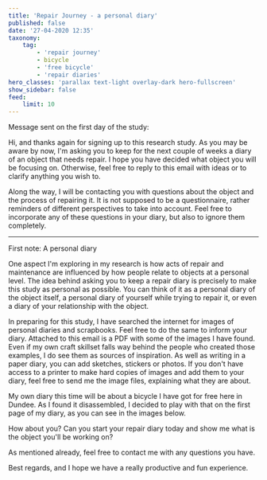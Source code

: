 ```yaml
---
title: 'Repair Journey - a personal diary'
published: false
date: '27-04-2020 12:35'
taxonomy:
    tag:
        - 'repair journey'
        - bicycle
        - 'free bicycle'
        - 'repair diaries'
hero_classes: 'parallax text-light overlay-dark hero-fullscreen'
show_sidebar: false
feed:
    limit: 10
---
```


Message sent on the first day of the study:

Hi, and thanks again for signing up to this research study. As you may be aware by now, I'm asking you to keep for the next couple of weeks a diary of an object that needs repair. I hope you have decided what object you will be focusing on. Otherwise, feel free to reply to this email with ideas or to clarify anything you wish to.

Along the way, I will be contacting you with questions about the object and the process of repairing it. It is not supposed to be a questionnaire, rather reminders of different perspectives to take into account. Feel free to incorporate any of these questions in your diary, but also to ignore them completely. 

----

First note: A personal diary

One aspect I'm exploring in my research is how acts of repair and maintenance are influenced by how people relate to objects at a personal level. The idea behind asking you to keep a repair diary is precisely to make this study as personal as possible. You can think of it as a personal diary of the object itself, a personal diary of yourself while trying to repair it, or even a diary of your relationship with the object.

In preparing for this study, I have searched the internet for images of personal diaries and scrapbooks. Feel free to do the same to inform your diary. Attached to this email is a PDF with some of the images I have found. Even if my own craft skillset falls way behind the people who created those examples, I do see them as sources of inspiration. As well as writing in a paper diary, you can add sketches, stickers or photos. If you don't have access to a printer to make hard copies of images and add them to your diary, feel free to send me the image files, explaining what they are about.

My own diary this time will be about a bicycle I have got for free here in Dundee. As I found it disassembled, I decided to play with that on the first page of my diary, as you can see in the images below.



How about you? Can you start your repair diary today and show me what is the object you'll be working on?

As mentioned already, feel free to contact me with any questions you have.

Best regards, and I hope we have a really productive and fun experience.
